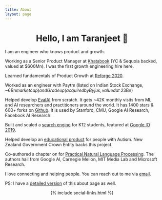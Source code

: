 ```yaml
---
title: About
layout: page
---
```


<div align="center"><h1>Hello, I am Taranjeet 👋</h1></div>

I am an engineer who knows product and growth. 

Working as a Senior Product Manager at [Khatabook](https://techcrunch.com/2021/08/23/indias-khatabook-raises-100-million-for-its-bookkeeping-platform-for-merchants/) (YC & Sequoia backed, valued at $600Mn). I was the first growth engineering hire here.

Learned fundamentals of Product Growth at [Reforge 2020](https://www.reforge.com/).

Worked as an engineer with Paytm (listed on Indian Stock Exchange, ~$6Bn market cap) and Gradeup (acquired by Byjus, valued at ~$23Bn)

Helped develop [EvalAI](https://eval.ai/) from scratch. It gets ~42K monthly visits from ML and AI researchers and practitioners around the world. It has 1400 stars & 600+ forks on [Github](https://github.com/Cloud-CV/EvalAI). It is used by Stanford, CMU, Google AI Research, Facebook AI Research.

Built and scaled a [search engine](https://www.facebook.com/watch/?v=883796972040441) for K12 students, featured at [Google IO 2019](https://www.asianage.com/technology/in-other-news/090519/google-io-2019-featured-two-indian-companies-for-excellent-use-of-machine-learning.html).

Helped develop an [educational product](https://www.talkwithmeapp.com/) for people with Autism. New Zealand Government Crown Entity backs this project.

Co-authored a chapter on for [Practical Natural Language Processing](https://www.amazon.in/Practical-Natural-Language-Processing-Comprehensive/dp/9385889184/). The authors hail from Google AI, Carnegie Mellon, MIT Media Lab and Microsoft Research.

I love connecting and helping people. You can reach out to me via [email](mailto:taranjeet7114@gmail.com).

PS: I have a [detailed version](https://taranjeet.co/about-detailed/) of this about page as well.
<center>
{% include social-links.html %}
</center>
